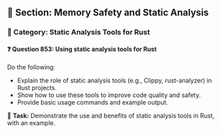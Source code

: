 ## 📘 Section: Memory Safety and Static Analysis
### 🔹 Category: Static Analysis Tools for Rust
#### ❓ Question 853: Using static analysis tools for Rust

Do the following:

- Explain the role of static analysis tools (e.g., Clippy, rust-analyzer) in Rust projects.
- Show how to use these tools to improve code quality and safety.
- Provide basic usage commands and example output.

🔧 **Task:** Demonstrate the use and benefits of static analysis tools in Rust, with an example.
